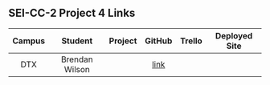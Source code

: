 ## SEI-CC-2 Project 4 Links

| Campus | Student | Project | GitHub | Trello | Deployed Site |
|:----:|:---:|:---:|:---:|:---:|:---:|
| DTX | Brendan Wilson | | [link](https://github.com/flubbid/project-4) | | | |
